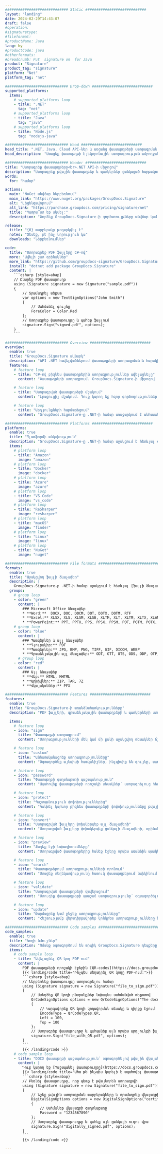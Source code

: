 ```yaml
---
############################# Static ############################
layout: "landing"
date: 2024-02-29T14:43:07
draft: false
#operation: 
#signaturetype: 
#fileformat: 
#productName: Java
lang: hy
#productCode: java
#otherformats: 
#breadcrumb: Put  signature on  for Java
product: "Signature"
product_tag: "signature"
platform: "Net"
platform_tag: "net"

############################# Drop-down ############################
supported_platforms:
  items:
    # supported_platforms loop
    - title: ".NET"
      tag: "net"
    # supported_platforms loop
    - title: "Java"
      tag: "java"
    # supported_platforms loop
    - title: "Node.js"
      tag: "nodejs-java"

############################# Head ############################
head_title: ".NET, Java, Cloud API-ներ և առցանց փաստաթղթերի ստորագրման հավելվածներ"
head_description: "Ստացեք փաստաթղթի էլեկտրոնային ստորագրության ամբողջական լուծում .NET, Java և ամպի վրա հիմնված հավելվածների համար: Ստորագրեք սովորական փաստաթղթերի ձևաչափերը առցանց՝ օգտագործելով պարզ քաշել և թողնել հնարավորությունը"

############################# Header ############################
title: "Ստորագրեք փաստաթղթերը<br>.NET API-ի միջոցով"
description: "Ստորագրեք թվային փաստաթղթեր և պատկերներ ցանկացած հարթակում՝ օգտագործելով մեր ճկուն API-ները և հավելվածների վրա հիմնված լուծումները ծրագրավորողների և վերջնական օգտագործողների համար:"
words:
  for: "համար"

actions:
  main: "NuGet անվճար ներբեռնում"
  main_link: "https://www.nuget.org/packages/GroupDocs.Signature"
  alt: "Լիցենզավորում"
  alt_link: "https://purchase.groupdocs.com/pricing/signature/net"
  title: "Պատրա՞ստ եք սկսել:"
  description: "Փորձեք GroupDocs.Signature-ի գործառույթները անվճար կամ խնդրեք լիցենզիա"

release:
  title: "{0} տարբերակը թողարկվել է"
  notes: "Տեսեք, թե ինչ նորություն կա"
  downloads: "Ներբեռնումներ"

code:
  title: "Ստորագրեք PDF ֆայլերը C#-ով"
  more: "Ավելի շատ օրինակներ"
  more_link: "https://github.com/groupdocs-signature/GroupDocs.Signature-for-.NET"
  install: "dotnet add package GroupDocs.Signature"
  content: |
    ```csharp {style=abap}   
    // Ընտրեք PDF փաստաթուղթ
    using (Signature signature = new Signature("sample.pdf"))
    {
        // Տրամադրել տեքստ
        var options = new TextSignOptions("John Smith")
        {
            // Սահմանել գույնը
            ForeColor = Color.Red
        };
        // Ստորագրեք փաստաթուղթը և պահեք ֆայլում
        signature.Sign("signed.pdf", options);
    }
    ```

############################# Overview ############################
overview:
  enable: true
  title: "GroupDocs.Signature ակնարկ"
  description: "API .NET հավելվածներում փաստաթղթերի ստորագրման և հարակից գործողություններ կատարելու համար"
  features:
    # feature loop
    - title: "C#-ով բիզնես փաստաթղթերին ստորագրություններ ավելացնելը"
      content: "Փաստաթղթերի ստորագրում. GroupDocs.Signature-ի միջոցով .NET-ի համար դուք կարող եք ավելացնել տարբեր տեսակի ստորագրություններ, ինչպիսիք են տեքստը, պատկերները, շտրիխ կոդերը և թվային վկայագրերը, PDF և Office փաստաթղթերում: Այս API-ն թույլ է տալիս ստորագրել ձեր փաստաթղթերը տվյալների գրեթե ցանկացած տեսակի, ներառյալ թաքնված մետատվյալները:"

    # feature loop
    - title: "Ստորագրված փաստաթղթերի մշակում"
      content: "Լրացուցիչ մշակում. Դուք կարող եք հզոր գործողություններ կատարել ստորագրված փաստաթղթերի վրա՝ օգտագործելով GroupDocs.Signature: Սա ներառում է գործարար փաստաթղթերում առկա ստորագրությունների որոնումը և դրանց ստուգումը` օգտագործելով հատուկ չափանիշներ: Բացի այդ, դուք կարող եք առբերել փաստաթղթերի տեղեկատվությունը և նախադիտել էջերը այս .NET API-ի միջոցով:"

    # feature loop
    - title: "Արդյունքների հարմարեցում"
      content: "GroupDocs.Signature-ը .NET-ի համար առաջարկում է անհատականացման լայն ընտրանքներ: Դուք կարող եք ճշգրիտ տեղադրել ստորագրությունները փաստաթղթի էջի ցանկացած վայրում և կարգավորել դրանց տեսքը՝ օգտագործելով տարբեր կարգավորումներ: Ավելին, այս API-ն աջակցում է մշակված փաստաթղթերի պահպանմանը աջակցվող ձևաչափերի լայն տեսականիով:"

############################# Platforms ############################
platforms:
  enable: true
  title: "Պլատֆորմի անկախություն"
  description: "GroupDocs.Signature-ը .NET-ի համար աջակցում է հետևյալ օպերացիոն համակարգերին, շրջանակներին և փաթեթների կառավարիչներին"
  items:
    # platform loop
    - title: "Amazon"
      image: "amazon"
    # platform loop
    - title: "Docker"
      image: "docker"
    # platform loop
    - title: "Azure"
      image: "azure"
    # platform loop
    - title: "VS Code"
      image: "vs_code"
    # platform loop
    - title: "ReSharper"
      image: "resharper"
    # platform loop
    - title: "macOS"
      image: "finder"
    # platform loop
    - title: "Linux"
      image: "linux"
    # platform loop
    - title: "NuGet"
      image: "nuget"

############################# File formats ############################
formats:
  enable: true
  title: "Աջակցվող ֆայլի ձևաչափեր"
  description: |
    GroupDocs.Signature-ը .NET-ի համար աջակցում է հետևյալ [ֆայլի ձևաչափերով](https://docs.groupdocs.com/signature/net/supported-document-formats/) գործողություններին:
  groups:
    # group loop
    - color: "green"
      content: |
        ### Microsoft Office ձևաչափեր
        * **Word:**  DOCX, DOC, DOCM, DOT, DOTX, DOTM, RTF
        * **Excel:** XLSX, XLS, XLSM, XLSB, XLTM, XLT, XLTM, XLTX, XLAM, SXC, SpreadsheetML
        * **PowerPoint:** PPT, PPTX, PPS, PPSX, PPSM, POT, POTM, POTX, PPTM
    # group loop
    - color: "blue"
      content: |
        ### Պատկերներ և այլ ձևաչափեր
        * **Դյուրակիր:** PDF
        * **Պատկերներ:** JPG, BMP, PNG, TIFF, GIF, DICOM, WEBP
        * **Գրասենյակային այլ ձևաչափեր:** ODT, OTT, OTS, ODS, ODP, OTP, ODG
      # group loop
    - color: "red"
      content: |
        ### Այլ ձևաչափեր
        * **Վեբ:** HTML, MHTML
        * **Արխիվներ:** ZIP, TAR, 7Z
        * **Վկայականներ:** PFX

############################# Features ############################
features:
  enable: true
  title: "GroupDocs.Signature-ի առանձնահատկությունները"
  description: "PDF ֆայլերի, գրասենյակային փաստաթղթերի և պատկերների ստորագրում արագ և ճշգրիտ"

  items:
    # feature loop
    - icon: "sign"
      title: "Փաստաթղթի ստորագրում"
      content: "Ստորագրությունների մեկ կամ մի քանի աջակցվող տեսակներ ճշգրիտ ավելացրեք բիզնես փաստաթղթերի ցանկացած նշված դիրքում:"

    # feature loop
    - icon: "custom"
      title: "Անհատականացրեք ստորագրությունները"
      content: "Օգտագործեք այնպիսի հատկանիշներ, ինչպիսիք են գույնը, տառատեսակը, եզրագիծը, ռոտացիան և այլն՝ ստորագրությունների տեսքը կարգավորելու համար:"

    # feature loop
    - icon: "password"
      title: "Փաստաթղթի գաղտնաբառի պաշտպանություն"
      content: "Ապահովեք փաստաթղթերի որոշակի տեսակներ՝ ստորագրելուց հետո գաղտնաբառ դնելով:"

    # feature loop
    - icon: "protect"
      title: "Պաշտպանություն փոփոխություններից"
      content: "Կանխել կարևոր բիզնես փաստաթղթերի փոփոխությունները թվային վկայականով ստորագրություն կցելուց հետո:"

    # feature loop
    - icon: "convert"
      title: "Ստորագրված ֆայլերը փոխակերպեք այլ ձևաչափերի"
      content: "Ստորագրված ֆայլերը փոխակերպեք ցանկալի ձևաչափերի, օրինակ՝ Word փաստաթուղթը որպես PDF պահելը:"

    # feature loop
    - icon: "preview"
      title: "Քաղեք էջի նախադիտումները"
      content: "Ստորագրված փաստաթղթերից հանեք էջերը որպես առանձին պատկերներ՝ հետագա մշակման համար:"

    # feature loop
    - icon: "search"
      title: "Փաստաթղթերում ստորագրությունների որոնում"
      content: "Ստացեք տեղեկատվությունը հատուկ փաստաթղթերում նախկինում ավելացված ստորագրությունների մասին:"

    # feature loop
    - icon: "validate"
      title: "Ստորագրված փաստաթղթերի վավերացում"
      content: "Ստուգեք փաստաթղթերի պատշաճ ստորագրությունը՝ օգտագործելով վավերացման հնարավորությունները:"

    # feature loop
    - icon: "update"
      title: "Թարմացրեք կամ ջնջեք ստորագրությունները"
      content: "Հեշտությամբ վերադիրքավորեք կոնկրետ ստորագրությունները էջի վրա, փոփոխեք դրանց տեքստը կամ ջնջեք դրանք առանց որևէ խնդրի:"

############################# Code samples ############################
code_samples:
  enable: true
  title: "Կոդի նմուշներ"
  description: "Ոմանք օգտագործում են տիպիկ GroupDocs.Signature դեպքերը .NET գործառնությունների համար"
  items:
    # code sample loop
    - title: "Ավելացնել QR-կոդ PDF-ում"
      content: |
        PDF փաստաթղթերի որոշակի էջերին [QR-codes](https://docs.groupdocs.com/signature/net/esign-document-with-qr-code-signature/) ավելացնելը կարող է բարելավել բիզնես գործընթացները: Ստորև բերված է մի օրինակ, թե ինչպես ավելացնել QR կոդ՝ օգտագործելով GroupDocs.Signature:
        {{< landing/code title="Ինչպես տեղադրել QR կոդը PDF-ում:">}}
        ```csharp {style=abap}
        // Ներբեռնեք փաստաթուղթը ստորագրելու համար
        using (Signature signature = new Signature("file_to_sign.pdf"))
        {
            // Ստեղծեք QR կոդի ընտրանքներ նախապես սահմանված տեքստով
            QrCodeSignOptions options = new QrCodeSignOptions("The document is approved by John Smith")
            {
                // Կարգավորեք QR կոդի կոդավորման տեսակը և դիրքը էջում
                EncodeType = QrCodeTypes.QR,
                Left = 100,
                Top = 100
            };
            // Ստորագրեք փաստաթուղթը և պահպանեք այն որպես արդյունքի ֆայլ
            signature.Sign("file_with_QR.pdf", options);
        }
        ```
        {{< /landing/code >}}
    # code sample loop
    - title: "DOCX փաստաթղթի պաշտպանություն՝ օգտագործելով թվային վկայական"
      content: |
        Դուք կարող եք [Պաշտպանել փաստաթուղթը](https://docs.groupdocs.com/signature/net/esign-document-with-digital-signature/)՝ օգտագործելով անձնական կամ կորպորատիվ ստորագրությունները, որոնք պահվում են որպես թվային վկայագրեր: Նման պաշտպանված փաստաթղթերը չեն կարող փոփոխվել առանց ստորագրության անվավեր ճանաչման:
        {{< landing/code title="Ահա թե ինչպես կարելի է ապահովել փաստաթղթի ամբողջականությունը:">}}
        ```csharp {style=abap}   
        // Բեռնել փաստաթուղթը, որը պետք է թվայնորեն ստորագրվի
        using (Signature signature = new Signature("file_to_sign.pdf"))
        {
            // Նշեք թվային ստորագրման տարբերակները և տրամադրեք վկայագրի ֆայլի ուղին
            DigitalSignOptions options = new DigitalSignOptions("certificate.pfx")
            {
                // Սահմանեք վկայագրի գաղտնաբառը
                Password = "1234567890"
            };
            // Ստորագրեք փաստաթուղթը և պահեք այն ցանկալի ուղու վրա
            signature.Sign("digitally_signed.pdf", options);
        }
        ```
        {{< /landing/code >}}

---
```

